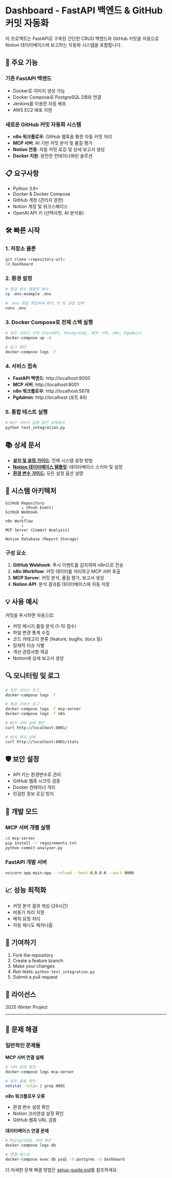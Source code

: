 # Dashboard - FastAPI 백엔드 & GitHub 커밋 자동화

이 프로젝트는 FastAPI로 구축된 간단한 CRUD 백엔드와 GitHub 커밋을 자동으로 Notion 데이터베이스에 보고하는 자동화 시스템을 포함합니다.

## 🚀 주요 기능

### 기존 FastAPI 백엔드
- Docker로 이미지 생성 가능
- Docker Compose로 PostgreSQL DB와 연결
- Jenkins를 이용한 자동 배포
- AWS EC2 배포 지원

### 새로운 GitHub 커밋 자동화 시스템
- **n8n 워크플로우**: GitHub 웹훅을 통한 자동 커밋 처리
- **MCP 서버**: AI 기반 커밋 분석 및 품질 평가
- **Notion 연동**: 자동 커밋 로깅 및 상세 보고서 생성
- **Docker 지원**: 완전한 컨테이너화된 솔루션

## 📋 요구사항

- Python 3.8+
- Docker & Docker Compose
- GitHub 계정 (관리자 권한)
- Notion 계정 및 워크스페이스
- OpenAI API 키 (선택사항, AI 분석용)

## 🛠️ 빠른 시작

### 1. 저장소 클론
```bash
git clone <repository-url>
cd Dashboard
```

### 2. 환경 설정
```bash
# 환경 변수 템플릿 복사
cp .env.example .env

# .env 파일 편집하여 API 키 및 설정 입력
nano .env
```

### 3. Docker Compose로 전체 스택 실행
```bash
# 모든 서비스 시작 (FastAPI, PostgreSQL, MCP 서버, n8n, PgAdmin)
docker-compose up -d

# 로그 확인
docker-compose logs -f
```

### 4. 서비스 접속
- **FastAPI 백엔드**: http://localhost:8000
- **MCP 서버**: http://localhost:8001
- **n8n 워크플로우**: http://localhost:5678
- **PgAdmin**: http://localhost (포트 80)

### 5. 통합 테스트 실행
```bash
# MCP 서버가 실행 중인 상태에서
python test_integration.py
```

## 📚 상세 문서

- **[설치 및 설정 가이드](docs/setup-guide.md)**: 전체 시스템 설정 방법
- **[Notion 데이터베이스 템플릿](docs/notion-database-template.md)**: 데이터베이스 스키마 및 설정
- **[환경 변수 가이드](.env.example)**: 모든 설정 옵션 설명

## 🔧 시스템 아키텍처

```
GitHub Repository
       ↓ (Push Event)
GitHub Webhook
       ↓
n8n Workflow
       ↓
MCP Server (Commit Analysis)
       ↓
Notion Database (Report Storage)
```

### 구성 요소

1. **GitHub Webhook**: 푸시 이벤트를 감지하여 n8n으로 전송
2. **n8n Workflow**: 커밋 데이터를 처리하고 MCP 서버 호출
3. **MCP Server**: 커밋 분석, 품질 평가, 보고서 생성
4. **Notion API**: 분석 결과를 데이터베이스에 자동 저장

## 💡 사용 예시

커밋을 푸시하면 자동으로:
- 커밋 메시지 품질 분석 (1-10 점수)
- 파일 변경 통계 수집
- 코드 카테고리 분류 (feature, bugfix, docs 등)
- 잠재적 이슈 식별
- 개선 권장사항 제공
- Notion에 상세 보고서 생성

## 🔍 모니터링 및 로그

```bash
# 모든 서비스 로그
docker-compose logs -f

# 특정 서비스 로그
docker-compose logs -f mcp-server
docker-compose logs -f n8n

# MCP 서버 상태 확인
curl http://localhost:8001/

# 분석 캐시 상태
curl http://localhost:8001/stats
```

## 🛡️ 보안 설정

- API 키는 환경변수로 관리
- GitHub 웹훅 시크릿 검증
- Docker 컨테이너 격리
- 민감한 정보 로깅 방지

## 🔄 개발 모드

### MCP 서버 개별 실행
```bash
cd mcp-server
pip install -r requirements.txt
python commit-analyzer.py
```

### FastAPI 개발 서버
```bash
uvicorn app.main:app --reload --host 0.0.0.0 --port 8000
```

## 📈 성능 최적화

- 커밋 분석 결과 캐싱 (24시간)
- 비동기 처리 지원
- 배치 요청 처리
- 자동 재시도 메커니즘

## 🤝 기여하기

1. Fork the repository
2. Create a feature branch
3. Make your changes
4. Run tests: `python test_integration.py`
5. Submit a pull request

## 📄 라이선스

2025 Winter Project

---

## 🚨 문제 해결

### 일반적인 문제들

**MCP 서버 연결 실패**
```bash
# 서버 상태 확인
docker-compose logs mcp-server

# 포트 충돌 확인
netstat -tulpn | grep 8001
```

**n8n 워크플로우 오류**
- 환경 변수 설정 확인
- Notion 크리덴셜 설정 확인
- GitHub 웹훅 URL 검증

**데이터베이스 연결 문제**
```bash
# PostgreSQL 상태 확인
docker-compose logs db

# 연결 테스트
docker-compose exec db psql -U postgres -d dashboard
```

더 자세한 문제 해결 방법은 [setup-guide.md](docs/setup-guide.md)를 참조하세요.




